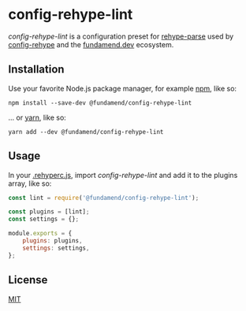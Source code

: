 # config-rehype-lint

_config-rehype-lint_ is a configuration preset for [rehype-parse] used by [config-rehype] and the [fundamend.dev] ecosystem.

## Installation

Use your favorite Node.js package manager, for example [npm], like so:

    npm install --save-dev @fundamend/config-rehype-lint

... or [yarn], like so:

    yarn add --dev @fundamend/config-rehype-lint

## Usage

In your [.rehyperc.js], import _config-rehype-lint_ and add it to the plugins array, like so:

```js
const lint = require('@fundamend/config-rehype-lint');

const plugins = [lint];
const settings = {};

module.exports = {
	plugins: plugins,
	settings: settings,
};
```

## License

[MIT]

[fundamend.dev]: https://fundamend.dev
[mit]: https://choosealicense.com/licenses/mit/
[npm]: https://www.npmjs.com/
[config-rehype]: https://github.com/fundamend/config-rehype
[rehype-parse]: https://github.com/rehypejs/rehype/tree/master/packages/rehype-parse
[.rehyperc.js]: https://github.com/unifiedjs/unified-engine/blob/master/doc/configure.md
[yarn]: https://yarnpkg.com/
